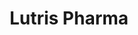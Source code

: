 ---
layout: startup_page
title: "Lutris Pharma"
id: "lutrispharma.com"
permalink: "/lutrispharmalutrispharma.com04022025/"
website: "https://www.lutris-pharma.com/"
funding_round: "Series A"
funding_amount: "$30M"
investors: "Columbus Venture Partners, Pontifax Venture Capital, Peregrine Ventures, aMoon Fund"
about: "Lutris Pharma is a clinical-stage biopharmaceutical company developing topical therapies to mitigate the cutaneous toxicity of anti-cancer treatments. Their lead asset, LUT014, aims to reduce EGFRi-induced acneiform rash, a common side effect that often leads to treatment discontinuation. This improves both patient quality of life and the efficacy of cancer therapies."
markets: "Biopharmaceuticals, Oncology, Dermatology, Biotechnology, Drug Discovery"
hq: "Tel Aviv, , Israel"
founded_year: "2015"
linkedin: "https://www.linkedin.com/company/lutris-phama"
twitter: ""
instagram: ""
facebook: ""
crunchbase: "https://www.crunchbase.com/organization/lutris-pharma"
pitchbook: "https://pitchbook.com/profiles/company/168642-55"

# SEO Optimization
meta_title: "Lutris Pharma - Series A Funding ($30M)"
meta_description: "Lutris Pharma, Lutris Pharma is a clinical-stage biopharmaceutical company developing topical therapies to mitigate the cutaneous toxicity of anti-cancer treatments...."
meta_keywords: "Lutris Pharma, Biopharmaceuticals, Oncology, Dermatology, Biotechnology, Drug Discovery, Series A funding"
canonical_url: "https://pkprojectstartups.github.io/projectstartups.com/lutrispharmalutrispharma.com04022025/"
---